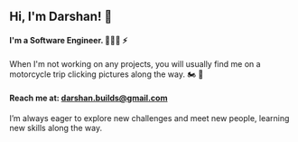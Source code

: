 ## Hi, I'm Darshan! 👋

#### I'm a Software Engineer. 👨🏻‍💻 ⚡️
When I'm not working on any projects, you will usually find me on a motorcycle trip clicking pictures along the way. 🏍 📸
#### Reach me at: darshan.builds@gmail.com
I’m always eager to explore new challenges and meet new people, learning new skills along the way.

